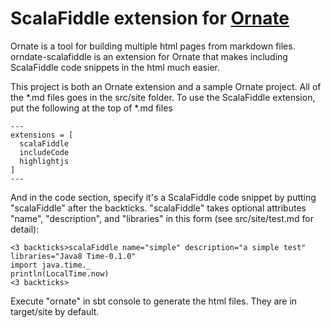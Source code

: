 # ScalaFiddle extension for [Ornate](https://github.com/szeiger/ornate)

Ornate is a tool for building multiple html pages from markdown files.
orndate-scalafiddle is an extension for Ornate that makes including ScalaFiddle code snippets in the html much easier.

This project is both an Ornate extension and a sample Ornate project.  All of the *.md files goes in the src/site folder.
To use the ScalaFiddle extension, put the following at the top of *.md files
```
---
extensions = [
  scalaFiddle
  includeCode
  highlightjs
]
---
```
And in the code section, specify it's a ScalaFiddle code snippet by putting "scalaFiddle" after the backticks.
"scalaFiddle" takes optional attributes "name", "description", and "libraries" in this form (see src/site/test.md for detail):
```
<3 backticks>scalaFiddle name="simple" description="a simple test" libraries="Java8 Time-0.1.0"
import java.time._
println(LocalTime.now)
<3 backticks>
```
Execute "ornate" in sbt console to generate the html files.  They are in target/site by default.